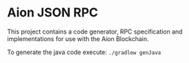 # Aion JSON RPC 

This project contains a code generator, RPC specification and implementations for use with the Aion 
Blockchain. 

To generate the java code execute: `./gradlew genJava`